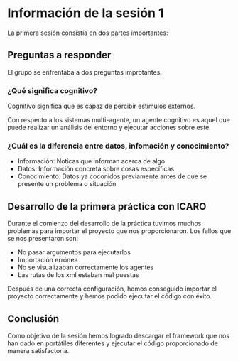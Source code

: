 # Información de la sesión 1

La primera sesión consistía en dos partes importantes:

## Preguntas a responder

El grupo se enfrentaba a dos preguntas improtantes.

### ¿Qué significa cognitivo?

Cognitivo significa que es capaz de percibir estímulos externos.

Con respecto a los sistemas multi-agente, un agente cognitivo es aquel que puede realizar un análisis del entorno y ejecutar acciones sobre este.

### ¿Cuál es la diferencia entre datos, infomación y conocimiento?

- Información: Noticas que informan acerca de algo
- Datos: Información concreta sobre cosas específicas
- Conocimiento: Datos ya coconidos previamente antes de que se presente un problema o situación

## Desarrollo de la primera práctica con ICARO

Durante el comienzo del desarrollo de la práctica tuvimos muchos problemas para importar el proyecto que nos proporcionaron. Los fallos que se nos presentaron son:

- No pasar argumentos para ejecutarlos
- Importación errónea
- No se visualizaban correctamente los agentes
- Las rutas de los xml estaban mal puestas

Después de una correcta configuración, hemos conseguido importar el proyecto correctamente y hemos podido ejecutar el código con éxito.

## Conclusión

Como objetivo de la sesión hemos logrado descargar el framework que nos han dado en portátiles diferentes y ejecutar el código proporcionado de manera satisfactoria.
